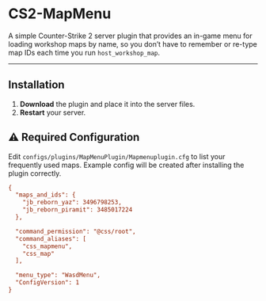 # CS2-MapMenu

A simple Counter-Strike 2 server plugin that provides an in-game menu for loading workshop maps by name, so you don’t have to remember or re-type map IDs each time you run `host_workshop_map`.

---

## Installation

1. **Download** the plugin and place it into the server files.
2. **Restart** your server.

## ⚠️ Required Configuration

Edit `configs/plugins/MapMenuPlugin/Mapmenuplugin.cfg` to list your frequently used maps. Example config will be created after installing the plugin correctly.

```cfg
{
  "maps_and_ids": {
    "jb_reborn_yaz": 3496798253,
    "jb_reborn_piramit": 3485017224
  },

  "command_permission": "@css/root",
  "command_aliases": [
    "css_mapmenu",
    "css_map"
  ],

  "menu_type": "WasdMenu",
  "ConfigVersion": 1
}
